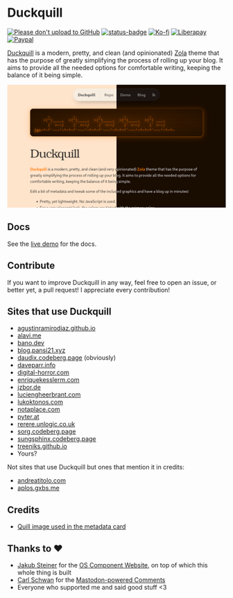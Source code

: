 # Duckquill

[![Please don't upload to GitHub](https://nogithub.codeberg.page/badge.svg)](https://nogithub.codeberg.page)
[![status-badge](https://ci.codeberg.org/api/badges/13032/status.svg)](https://ci.codeberg.org/repos/13032)
[![Ko-fi](https://img.shields.io/badge/Ko--fi-Donate-FF5E5B?logo=kofi)](https://ko-fi.com/daudix)
[![Liberapay](https://img.shields.io/badge/Liberapay-Donate-F6C915?logo=liberapay)](https://liberapay.com/daudix)
[![Paypal](https://img.shields.io/badge/PayPal-Donate-00457C?logo=paypal)](https://paypal.me/Daudix)

[Duckquill](https://daudix.codeberg.page/duckquill) is a modern, pretty, and clean (and opinionated) [Zola](https://www.getzola.org) theme that has the purpose of greatly simplifying the process of rolling up your blog. It aims to provide all the needed options for comfortable writing, keeping the balance of it being simple.

[![Duckquill screenshot](./screenshot.png)](https://daudix.codeberg.page/duckquill)

## Docs

See the [live demo](https://daudix.codeberg.page/duckquill) for the docs.

## Contribute

If you want to improve Duckquill in any way, feel free to open an issue, or better yet, a pull request! I appreciate every contribution!

## Sites that use Duckquill

- [agustinramirodiaz.github.io](https://agustinramirodiaz.github.io)
- [alavi.me](https://alavi.me)
- [bano.dev](https://bano.dev)
- [blog.pansi21.xyz](https://blog.pansi21.xyz)
- [daudix.codeberg.page](https://daudix.codeberg.page) (obviously)
- [daveparr.info](https://www.daveparr.info)
- [digital-horror.com](https://digital-horror.com)
- [enriquekesslerm.com](https://enriquekesslerm.com)
- [jzbor.de](https://jzbor.de)
- [luciengheerbrant.com](https://luciengheerbrant.com)
- [lukoktonos.com](http://www.lukoktonos.com)
- [notaplace.com](https://notaplace.com)
- [pyter.at](https://pyter.at)
- [rerere.unlogic.co.uk](https://rerere.unlogic.co.uk)
- [sorg.codeberg.page](https://sorg.codeberg.page)
- [sungsphinx.codeberg.page](https://sungsphinx.codeberg.page)
- [treeniks.github.io](https://treeniks.github.io)
- Yours?

Not sites that use Duckquill but ones that mention it in credits:

- [andreatitolo.com](https://www.andreatitolo.com/credits)
- [aplos.gxbs.me](https://aplos.gxbs.me)

## Credits

- [Quill image used in the metadata card](https://commons.wikimedia.org/wiki/File:3quills.jpg)

## Thanks to ♥

- [Jakub Steiner](https://jimmac.eu) for the [OS Component Website](https://jimmac.github.io/os-component-website), on top of which this whole thing is built
- [Carl Schwan](https://carlschwan.eu) for the [Mastodon-powered Comments](https://carlschwan.eu/2020/12/29/adding-comments-to-your-static-blog-with-mastodon/)
- Everyone who supported me and said good stuff <3
